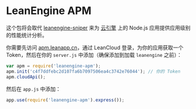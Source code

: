 # LeanEngine APM
这个包将会取代 [leanengine-sniper](https://github.com/leancloud/leanengine-sniper) 来为 [云引擎](https://leancloud.cn/docs/leanengine_overview.html) 上的 Node.js 应用提供应用级别的性能统计分析。

你需要先访问 [apm.leanapp.cn](https://apm.leanapp.cn)，通过 LeanCloud 登录，为你的应用获取一个 Token，然后在你的 `server.js` 中添加（确保添加到加载 `leanengine` 之前）：

```javascript
var apm = require('leanengine-apm');
apm.init('c4f7ddfebc2d107fa6b7097506ea4c3742e76044'); // 你的 Token
apm.cloudApi();
```

然后在 `app.js` 中添加：

```javascript
app.use(require('leanengine-apm').express());
```
